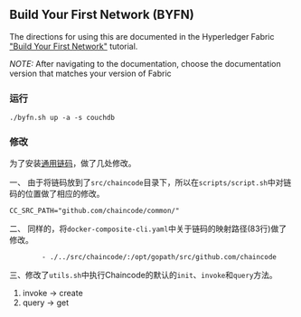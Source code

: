 ## Build Your First Network (BYFN)

The directions for using this are documented in the Hyperledger Fabric
["Build Your First Network"](http://hyperledger-fabric.readthedocs.io/en/latest/build_network.html) tutorial.

*NOTE:* After navigating to the documentation, choose the documentation version that matches your version of Fabric

### 运行

```
./byfn.sh up -a -s couchdb
```

### 修改

为了安装[通用链码](https://github.com/ecsoya/spring-fabric-gateway/raw/master/spring-fabric-gateway/src/chaincode/common/chaincode.go)，做了几处修改。

一、 由于将链码放到了`src/chaincode`目录下，所以在`scripts/script.sh`中对链码的位置做了相应的修改。

```
CC_SRC_PATH="github.com/chaincode/common/"
```

二、 同样的，将`docker-composite-cli.yaml`中关于链码的映射路径(83行)做了修改。

```
        - ./../src/chaincode/:/opt/gopath/src/github.com/chaincode 
```

三、修改了`utils.sh`中执行Chaincode的默认的`init`、`invoke`和`query`方法。

1. invoke -> create
2. query -> get
